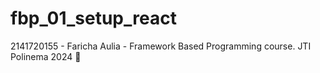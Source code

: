 # fbp_01_setup_react
2141720155 - Faricha Aulia - Framework Based Programming course. JTI Polinema 2024 🪼
